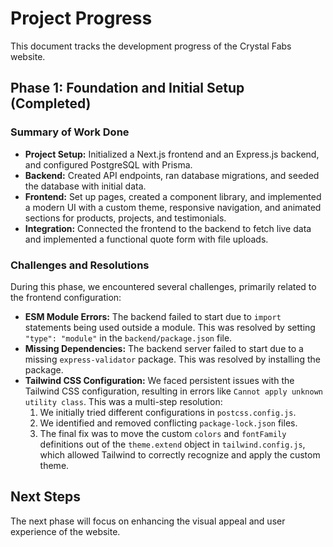 # Project Progress

This document tracks the development progress of the Crystal Fabs website.

## Phase 1: Foundation and Initial Setup (Completed)

### Summary of Work Done

- **Project Setup:** Initialized a Next.js frontend and an Express.js backend, and configured PostgreSQL with Prisma.
- **Backend:** Created API endpoints, ran database migrations, and seeded the database with initial data.
- **Frontend:** Set up pages, created a component library, and implemented a modern UI with a custom theme, responsive navigation, and animated sections for products, projects, and testimonials.
- **Integration:** Connected the frontend to the backend to fetch live data and implemented a functional quote form with file uploads.

### Challenges and Resolutions

During this phase, we encountered several challenges, primarily related to the frontend configuration:

- **ESM Module Errors:** The backend failed to start due to `import` statements being used outside a module. This was resolved by setting `"type": "module"` in the `backend/package.json` file.
- **Missing Dependencies:** The backend server failed to start due to a missing `express-validator` package. This was resolved by installing the package.
- **Tailwind CSS Configuration:** We faced persistent issues with the Tailwind CSS configuration, resulting in errors like `Cannot apply unknown utility class`. This was a multi-step resolution:
  1.  We initially tried different configurations in `postcss.config.js`.
  2.  We identified and removed conflicting `package-lock.json` files.
  3.  The final fix was to move the custom `colors` and `fontFamily` definitions out of the `theme.extend` object in `tailwind.config.js`, which allowed Tailwind to correctly recognize and apply the custom theme.

## Next Steps

The next phase will focus on enhancing the visual appeal and user experience of the website.